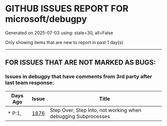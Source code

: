 
# GITHUB ISSUES REPORT FOR microsoft/debugpy


Generated on 2025-07-03 using: stale=30, all=False


Only showing items that are new to report in past 1 day(s)


---

## FOR ISSUES THAT ARE NOT MARKED AS BUGS:


### Issues in debugpy that have comments from 3rd party after last team response:

| Days Ago | Issue | Title |
| --- | --- | --- |
 | \* P:1,  |[1876](https://github.com/microsoft/debugpy/issues/1876 "Step Over, Step Into, not working when debugging Subprocesses")  |Step Over, Step Into, not working when debugging Subprocesses |




















